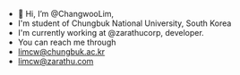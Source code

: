 - 👋 Hi, I’m @ChangwooLim, 
- I'm student of Chungbuk National University, South Korea
- I'm currently working at @zarathucorp, developer.
- You can reach me through
-   limcw@chungbuk.ac.kr
-   limcw@zarathu.com

<!---
ChangwooLim/ChangwooLim is a ✨ special ✨ repository because its `README.md` (this file) appears on your GitHub profile.
You can click the Preview link to take a look at your changes.
--->
